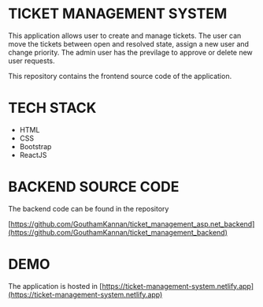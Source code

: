 # TICKET MANAGEMENT SYSTEM

This application allows user to create and manage tickets. The user can move the tickets between open and resolved state, assign a new user and change priority. The admin user has the previlage to approve or delete new user requests.

This repository contains the frontend source code of the application.

# TECH STACK

* HTML
* CSS
* Bootstrap
* ReactJS

# BACKEND SOURCE CODE

The backend code can be found in the repository

[https://github.com/GouthamKannan/ticket_management_asp.net_backend](https://github.com/GouthamKannan/ticket_management_backend)

# DEMO

The application is hosted in [https://ticket-management-system.netlify.app](https://ticket-management-system.netlify.app)

